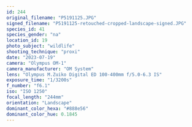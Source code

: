```yaml
---
id: 244
original_filename: "P5191125.JPG"
signed_filename: "P5191125-retouched-cropped-landscape-signed.JPG"
species_id: 41
species_gender: "na"
location_id: 19
photo_subject: "wildlife"
shooting_technique: "proxi"
date: "2023-07-19"
camera: "Olympus OM-1"
camera_manufacturer: "OM System"
lens: "Olympus M.Zuiko Digital ED 100-400mm f/5.0-6.3 IS"
exposure_time: "1/3200s"
f_number: "f6.1"
iso: "ISO 1250"
focal_length: "244mm"
orientation: "Landscape"
dominant_color_hexa: "#888e56"
dominant_color_hue: 0.1845
---
```

